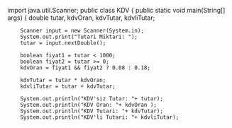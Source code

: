 import java.util.Scanner;
public class KDV {
    public static void main(String[] args) {
        double tutar, kdvOran, kdvTutar, kdvliTutar;

        Scanner input = new Scanner(System.in);
        System.out.print("Tutari Miktari: ");
        tutar = input.nextDouble();

        boolean fiyat1 = tutar < 1000;
        boolean fiyat2 = tutar >= 0;
        kdvOran = fiyat1 && fiyat2 ? 0.08 : 0.18;

        kdvTutar = tutar * kdvOran;
        kdvliTutar = tutar + kdvTutar;

        System.out.println("KDV'siz Tutar: "+ tutar);
        System.out.println("KDV Oran: "+ kdvOran );
        System.out.println("KDV Tutari: "+ kdvTutar);
        System.out.println("KDV'li Tutari: "+ kdvliTutar);
